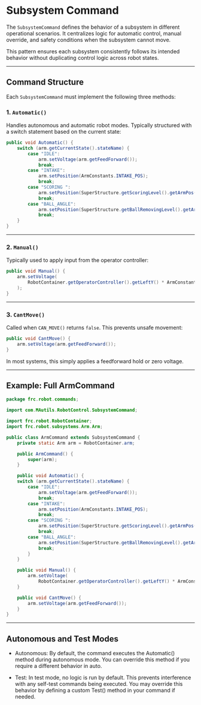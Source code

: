 # Subsystem Command

The `SubsystemCommand` defines the behavior of a subsystem in different operational scenarios. It centralizes logic for automatic control, manual override, and safety conditions when the subsystem cannot move.

This pattern ensures each subsystem consistently follows its intended behavior without duplicating control logic across robot states.

---

##  Command Structure

Each `SubsystemCommand` must implement the following three methods:

### 1. `Automatic()`

Handles autonomous and automatic robot modes. Typically structured with a switch statement based on the current state:

```java
public void Automatic() {
    switch (arm.getCurrentState().stateName) {
        case "IDLE":
            arm.setVoltage(arm.getFeedForward());
            break;
        case "INTAKE":
            arm.setPosition(ArmConstants.INTAKE_POS);
            break;
        case "SCORING ":
            arm.setPosition(SuperStructure.getScoringLevel().getArmPos());
            break;
        case "BALL_ANGLE":
            arm.setPosition(SuperStructure.getBallRemovingLevel().getArmPos());
            break;
    }
}
```

---

### 2. `Manual()`

Typically used to apply input from the operator controller:

```java
public void Manual() {
    arm.setVoltage(
        RobotContainer.getOperatorController().getLeftY() * ArmConstants.MANUAL_VOLTAGE_LIMIT
    );
}
```

---

### 3. `CantMove()`

Called when `CAN_MOVE()` returns `false`. This prevents unsafe movement:

```java
public void CantMove() {
    arm.setVoltage(arm.getFeedForward());
}
```

In most systems, this simply applies a feedforward hold or zero voltage.

---

##  Example: Full ArmCommand

```java
package frc.robot.commands;

import com.MAutils.RobotControl.SubsystemCommand;

import frc.robot.RobotContainer;
import frc.robot.subsystems.Arm.Arm;

public class ArmCommand extends SubsystemCommand {
    private static Arm arm = RobotContainer.arm;

    public ArmCommand() {
        super(arm);
    }

    public void Automatic() {
    switch (arm.getCurrentState().stateName) {
        case "IDLE":
            arm.setVoltage(arm.getFeedForward());
            break;
        case "INTAKE":
            arm.setPosition(ArmConstants.INTAKE_POS);
            break;
        case "SCORING ":
            arm.setPosition(SuperStructure.getScoringLevel().getArmPos());
            break;
        case "BALL_ANGLE":
            arm.setPosition(SuperStructure.getBallRemovingLevel().getArmPos());
            break;
        }
    }

    public void Manual() {
        arm.setVoltage(
            RobotContainer.getOperatorController().getLeftY() * ArmConstants.MANUAL_VOLTAGE_LIMIT);
    }

    public void CantMove() {
        arm.setVoltage(arm.getFeedForward());
    }
}

```

---
## Autonomous and Test Modes

* Autonomous:
 By default, the command executes the Automatic() method during autonomous mode. You can override this  method if you require a different behavior in auto.

* Test:
In test mode, no logic is run by default. This prevents interference with any self-test commands being executed.
You may override this behavior by defining a custom Test() method in your command if needed.
